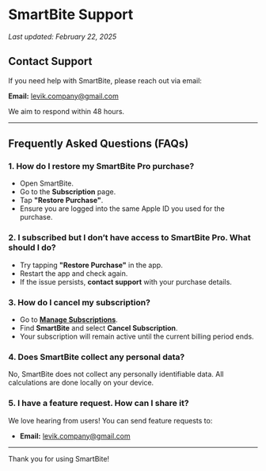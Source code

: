 # SmartBite Support

_Last updated: February 22, 2025_

## Contact Support
If you need help with SmartBite, please reach out via email:

**Email:** [levik.company@gmail.com](mailto:levik.company@gmail.com)

We aim to respond within 48 hours.

---

## Frequently Asked Questions (FAQs)

### **1. How do I restore my SmartBite Pro purchase?**
- Open SmartBite.
- Go to the **Subscription** page.
- Tap **"Restore Purchase"**.
- Ensure you are logged into the same Apple ID you used for the purchase.

### **2. I subscribed but I don’t have access to SmartBite Pro. What should I do?**
- Try tapping **"Restore Purchase"** in the app.
- Restart the app and check again.
- If the issue persists, **contact support** with your purchase details.

### **3. How do I cancel my subscription?**
- Go to **[Manage Subscriptions](https://apps.apple.com/account/subscriptions)**.
- Find **SmartBite** and select **Cancel Subscription**.
- Your subscription will remain active until the current billing period ends.

### **4. Does SmartBite collect any personal data?**
No, SmartBite does not collect any personally identifiable data. All calculations are done locally on your device.

### **5. I have a feature request. How can I share it?**
We love hearing from users! You can send feature requests to:
- **Email:** [levik.company@gmail.com](mailto:levik.company@gmail.com)

---

Thank you for using SmartBite!
